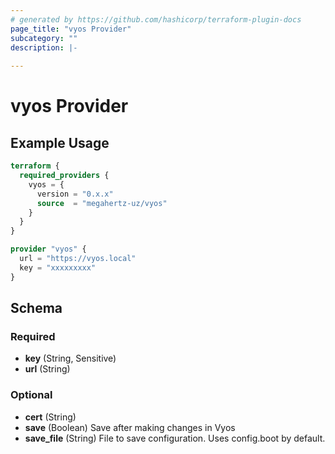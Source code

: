 ```yaml
---
# generated by https://github.com/hashicorp/terraform-plugin-docs
page_title: "vyos Provider"
subcategory: ""
description: |-
  
---
```


# vyos Provider



## Example Usage

```terraform
terraform {
  required_providers {
    vyos = {
      version = "0.x.x"
      source  = "megahertz-uz/vyos"
    }
  }
}

provider "vyos" {
  url = "https://vyos.local"
  key = "xxxxxxxxx"
}
```

<!-- schema generated by tfplugindocs -->
## Schema

### Required

- **key** (String, Sensitive)
- **url** (String)

### Optional

- **cert** (String)
- **save** (Boolean) Save after making changes in Vyos
- **save_file** (String) File to save configuration. Uses config.boot by default.
